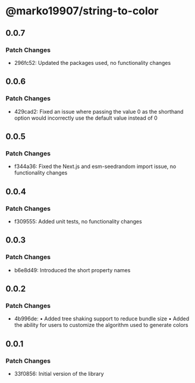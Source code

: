 # @marko19907/string-to-color

## 0.0.7

### Patch Changes

- 296fc52: Updated the packages used, no functionality changes

## 0.0.6

### Patch Changes

- 429cad2: Fixed an issue where passing the value 0 as the shorthand option would incorrectly use the default value instead of 0

## 0.0.5

### Patch Changes

- f344a36: Fixed the Next.js and esm-seedrandom import issue, no functionality changes

## 0.0.4

### Patch Changes

- f309555: Added unit tests, no functionality changes

## 0.0.3

### Patch Changes

- b6e8d49: Introduced the short property names

## 0.0.2

### Patch Changes

- 4b996de: • Added tree shaking support to reduce bundle size
  • Added the ability for users to customize the algorithm used to generate colors

## 0.0.1

### Patch Changes

- 33f0856: Initial version of the library
